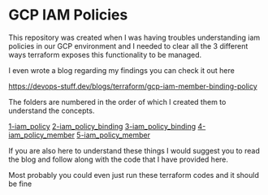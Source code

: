 # GCP IAM Policies

This repository was created when I was having troubles understanding iam policies
in our GCP environment and I needed to clear all the 3 different ways terraform
exposes this functionality to be managed. 

I even wrote a blog regarding my findings you can check it out here

https://devops-stuff.dev/blogs/terraform/gcp-iam-member-binding-policy

The folders are numbered in the order of which I created them to understand the
concepts.

[1-iam_policy](./1-iam_policy/)
[2-iam_policy_binding](./2-iam_policy_binding/)
[3-iam_policy_binding](./3-iam_policy_binding/)
[4-iam_policy_member](./4-iam_policy_member/)
[5-iam_policy_member](./5-iam_policy_member/)

If you are also here to understand these things I would suggest you to read the
blog and follow along with the code that I have provided here.

Most probably you could even just run these terraform codes and it should be fine

